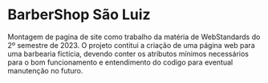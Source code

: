 # BarberShop São Luiz
Montagem de pagina de site como trabalho da matéria de WebStandards do 2º semestre de 2023.
O projeto contitui a criação de uma página web para uma barbearia fictícia, devendo conter os atributos mínimos necessários para o bom funcionamento e entendimento do codigo para eventual manutenção no futuro.
